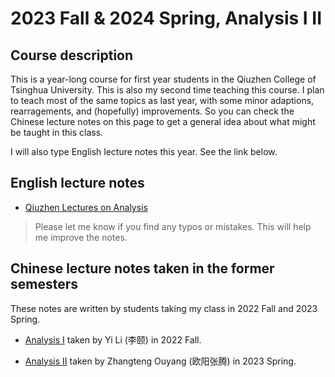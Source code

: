 # 2023 Fall & 2024 Spring, Analysis I II


## Course description

This is a year-long course for first year students in the Qiuzhen College of Tsinghua University. This is also my second time teaching this course. I plan to teach most of the same topics as last year, with some minor adaptions, rearragements, and (hopefully) improvements. So you can check the Chinese lecture notes on this page to get a general idea about what might be taught in this class. 

I will also type English lecture notes this year. See the link below.


## English lecture notes

- [Qiuzhen Lectures on Analysis](Files/2023_Analysis.pdf)
> Please let me know if you find any typos or mistakes. This will help me improve the notes.



## Chinese lecture notes taken in the former semesters

These notes are written by students taking my class in 2022 Fall and 2023 Spring.

- [Analysis I](Files/2022_Analysis_I_CH.pdf) taken by Yi Li (李颐) in 2022 Fall.


- [Analysis II](Files/2023_Analysis_II_CH.pdf) taken by Zhangteng Ouyang (欧阳张腾) in 2023 Spring.



